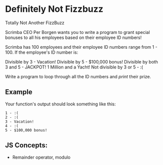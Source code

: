 # Definitely Not Fizzbuzz

Totally Not Another FizzBuzz 

Scrimba CEO Per Borgen wants you to write a program to grant special bonuses to all his employees based on their employee ID numbers! 

Scrimba has 100 employees and their employee ID numbers range from 1 - 100. If the employee's ID number is: 

Divisible by 3 - Vacation! 
Divisible by 5 - $100,000 bonus! 
Divisible by both 3 and 5 - JACKPOT! 1 Million and a Yacht!
Not divisible by 3 or 5 - :(
    
Write a program to loop through all the ID numbers and *print* their prize.

## Example

Your function's output should look something like this: 
```
1 - :(
2 - :(
3 - Vacation! 
4 - :(
5 - $100,000 bonus!
```

## JS Concepts: 

- Remainder operator, modulo